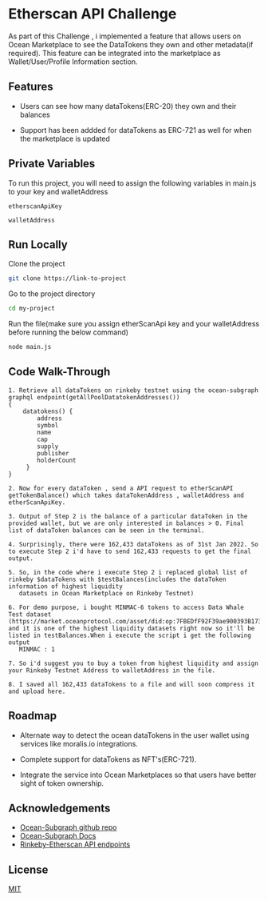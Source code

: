 
# Etherscan API Challenge

As part of this Challenge , i implemented a feature that allows users on Ocean Marketplace to see the DataTokens they own and other metadata(if required). This feature can be integrated into the marketplace as Wallet/User/Profile Information section.



## Features

- Users can see how many dataTokens(ERC-20) they own and their balances

- Support has been addded for dataTokens as ERC-721 as well for when the marketplace is updated


## Private Variables

To run this project, you will need to assign the following variables in main.js to your key and walletAddress

`etherscanApiKey`

`walletAddress`


## Run Locally

Clone the project

```bash
git clone https://link-to-project
```

Go to the project directory

```bash
cd my-project
```

Run the file(make sure you assign etherScanApi key and your walletAddress before running the below command)

```bash
node main.js
```




## Code Walk-Through

    1. Retrieve all dataTokens on rinkeby testnet using the ocean-subgraph graphql endpoint(getAllPoolDatatokenAddresses())
    {
        datatokens() {
            address
            symbol
            name
            cap
            supply
            publisher
            holderCount
         }
    }

    2. Now for every dataToken , send a API request to etherScanAPI getTokenBalance() which takes dataTokenAddress , walletAddress and etherScanApiKey.

    3. Output of Step 2 is the balance of a particular dataToken in the provided wallet, but we are only interested in balances > 0. Final list of dataToken balances can be seen in the terminal.

    4. Surprisingly, there were 162,433 dataTokens as of 31st Jan 2022. So to execute Step 2 i'd have to send 162,433 requests to get the final output.

    5. So, in the code where i execute Step 2 i replaced global list of rinkeby $dataTokens with $testBalances(includes the dataToken information of highest liquidity
       datasets in Ocean Marketplace on Rinkeby Testnet)

    6. For demo purpose, i bought MINMAC-6 tokens to access Data Whale Test dataset (https://market.oceanprotocol.com/asset/did:op:7FBEDfF92F39ae900393B17370E192D508458FDB) and it is one of the highest liquidity datasets right now so it'll be listed in testBalances.When i execute the script i get the following output
       MINMAC : 1

    7. So i'd suggest you to buy a token from highest liquidity and assign your Rinkeby Testnet Address to walletAddress in the file.

    8. I saved all 162,433 dataTokens to a file and will soon compress it and upload here.
## Roadmap

- Alternate way to detect the ocean dataTokens in the user wallet using services like moralis.io integrations.

- Complete support for dataTokens as NFT's(ERC-721).

- Integrate the service into Ocean Marketplaces so that users have better sight of token ownership.


## Acknowledgements

 - [Ocean-Subgraph github repo](https://github.com/oceanprotocol/ocean-subgraph/)
 - [Ocean-Subgraph Docs](https://docs.oceanprotocol.com/references/read-the-docs/ocean-subgraph/)
 - [Rinkeby-Etherscan API endpoints](https://docs.etherscan.io/v/rinkeby-etherscan/api-endpoints/accounts)


## License

[MIT](https://choosealicense.com/licenses/mit/)

